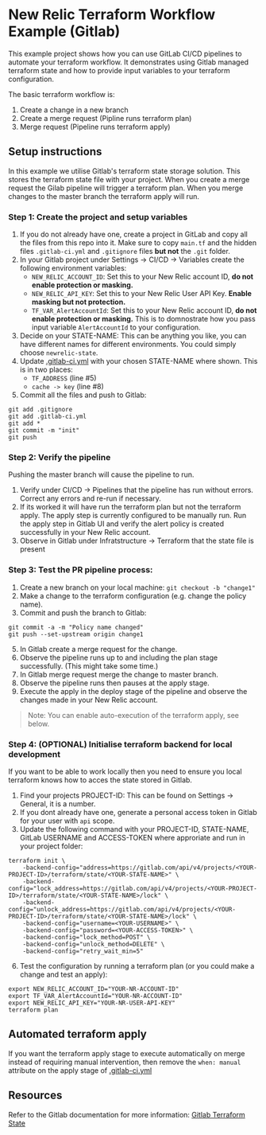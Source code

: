 # New Relic Terraform Workflow Example (Gitlab)
This example project shows how you can use GitLab CI/CD pipelines to automate your terraform workflow. It demonstrates using Gitlab managed terraform state and how to provide input variables to your terraform configuration.

The basic terraform workflow is:
1. Create a change in a new branch
2. Create a merge request (Pipline runs terraform plan)
3. Merge request (Pipeline runs terraform apply)


## Setup instructions
In this example we utilise Gitlab's terraform state storage solution. This stores the terraform state file with your project. When you create a merge request the Gilab pipeline will trigger a terraform plan. When you merge changes to the master branch the terraform apply will run.

### Step 1: Create the project and setup variables
1. If you do not already have one, create a project in GitLab and copy all the files from this repo into it. Make sure to copy `main.tf` and the hidden files  `.gitlab-ci.yml` and `.gitignore` files **but not** the `.git` folder.
2. In your Gitlab project under Settings -> CI/CD -> Variables create the following environment variables:
    - `NEW_RELIC_ACCOUNT_ID`:  Set this to your New Relic account ID, **do not enable protection or masking.**
    - `NEW_RELIC_API_KEY`: Set this to your New Relic User API Key. **Enable masking but not protection.**
    - `TF_VAR_AlertAccountId`: Set this to your New Relic account ID, **do not enable protection or masking.** This is to domnostrate how you pass input variable `AlertAccountId` to your configuration.
3. Decide on your STATE-NAME: This can be anything you like, you can have different names for different environments. You could simply choose `newrelic-state`.
4. Update [.gitlab-ci.yml](.gitlab-ci.yml) with your chosen STATE-NAME where shown. This is in two places:
    - `TF_ADDRESS` (line #5)
    - `cache -> key` (line #8)
5. Commit all the files and push to Gitlab:
```
git add .gitignore
git add .gitlab-ci.yml
git add *
git commit -m "init"
git push
```

### Step 2: Verify the pipeline
Pushing the master branch will cause the pipeline to run. 
1. Verify under CI/CD -> Pipelines that the pipeline has run without errors. Correct any errors and re-run if necessary.
2. If its worked it will have run the terraform plan but not the terraform apply. The apply step is currently configured to be manually run. Run the apply step in Gitlab UI and verify the alert policy is created successfully in your New Relic account.
3. Observe in Gitlab under Infratstructure -> Terraform that the state file is present

### Step 3: Test the PR pipeline process:
1. Create a new branch on your local machine: `git checkout -b "change1"`
2. Make a change to the terraform configuration (e.g. change the policy name). 
3. Commit and push the branch to Gitlab: 
```
git commit -a -m "Policy name changed"
git push --set-upstream origin change1
```
5. In Gitlab create a merge request for the change. 
6. Observe the pipeline runs up to and including the plan stage successfully. (This might take some time.)
7. In Gitlab merge request merge the change to master branch.
8. Observe the pipeline runs then pauses at the apply stage.
9. Execute the apply in the deploy stage of the pipeline and observe the changes made in your New Relic account.

> Note: You can enable auto-execution of the terraform apply, see below.


### Step 4: (OPTIONAL) Initialise terraform backend for local development
If you want to be able to work locally then you need to ensure you local terraform knows how to acces the state stored in Gitlab.

1. Find your projects PROJECT-ID: This can be found on Settings -> General, it is a number.
2. If you dont already have one, generate a personal access token in Gitlab for your user with `api` scope.
3. Update the following command with your PROJECT-ID, STATE-NAME, GitLab USERNAME and ACCESS-TOKEN where approriate and run in your project folder:
```
terraform init \
    -backend-config="address=https://gitlab.com/api/v4/projects/<YOUR-PROJECT-ID>/terraform/state/<YOUR-STATE-NAME>" \
    -backend-config="lock_address=https://gitlab.com/api/v4/projects/<YOUR-PROJECT-ID>/terraform/state/<YOUR-STATE-NAME>/lock" \
    -backend-config="unlock_address=https://gitlab.com/api/v4/projects/<YOUR-PROJECT-ID>/terraform/state/<YOUR-STATE-NAME>/lock" \
    -backend-config="username=<YOUR-USERNAME>" \
    -backend-config="password=<YOUR-ACCESS-TOKEN>" \
    -backend-config="lock_method=POST" \
    -backend-config="unlock_method=DELETE" \
    -backend-config="retry_wait_min=5"
```

6. Test the configuration by running a terraform plan (or you could make a change and test an apply):
```
export NEW_RELIC_ACCOUNT_ID="YOUR-NR-ACCOUNT-ID"
export TF_VAR_AlertAccountId="YOUR-NR-ACCOUNT-ID"
export NEW_RELIC_API_KEY="YOUR-NR-USER-API-KEY"
terraform plan
```

## Automated terraform apply
If you want the terraform apply stage to execute automatically on merge instead of requiring manual intervention, then remove the `when: manual` attribute on the apply stage of [.gitlab-ci.yml](.gitlab-ci.yml)


## Resources
Refer to the Gitlab documentation for more information: [Gitlab Terraform State](https://docs.gitlab.com/ee/user/infrastructure/iac/terraform_state.html)

